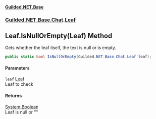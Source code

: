 #### [Guilded.NET.Base](Guilded_NET_Base.md 'Guilded.NET.Base')
### [Guilded.NET.Base.Chat](Guilded_NET_Base.md#Guilded_NET_Base_Chat 'Guilded.NET.Base.Chat').[Leaf](Leaf.md 'Guilded.NET.Base.Chat.Leaf')
## Leaf.IsNullOrEmpty(Leaf) Method
Gets whether the leaf itself, the text is null or is empty.  
```csharp
public static bool IsNullOrEmpty(Guilded.NET.Base.Chat.Leaf leaf);
```
#### Parameters
<a name='Guilded_NET_Base_Chat_Leaf_IsNullOrEmpty(Guilded_NET_Base_Chat_Leaf)_leaf'></a>
`leaf` [Leaf](Leaf.md 'Guilded.NET.Base.Chat.Leaf')  
Leaf to check
  
#### Returns
[System.Boolean](https://docs.microsoft.com/en-us/dotnet/api/System.Boolean 'System.Boolean')  
Leaf is null or ""
